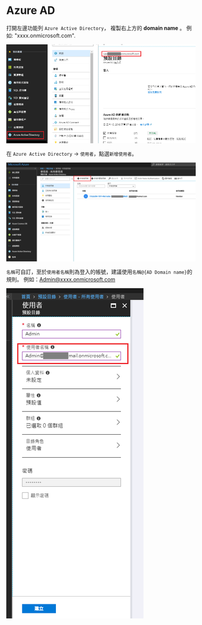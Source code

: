 
# Azure AD

打開左邊功能列 `Azure Active Directory`， 複製右上方的 **domain name** 。
例如: "xxxx.onmicrosoft.com".

![](../assets/003.png) 


在 `Azure Active Directory` -> `使用者`，點選`新增使用者`。

![](../assets/002.png) 


`名稱`可自訂，至於`使用者名稱`則為登入的帳號，建議使用`名稱@{AD Domain name}`的規則。
例如：Admin@xxxx.onmicrosoft.com

![](../assets/004.png) 


